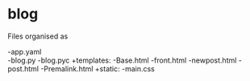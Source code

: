 # blog
Files organised as

-app.yaml <br />
-blog.py
-blog.pyc
+templates:
            -Base.html
            -front.html
            -newpost.html
            -post.html
            -Premalink.html
            +static:
                    -main.css
            
        
